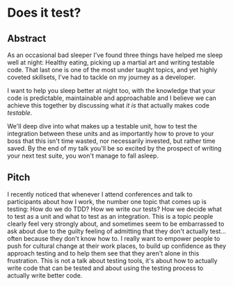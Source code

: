 # Does it test?

## Abstract
As an occasional bad sleeper I've found three things have helped me sleep well at night: Healthy eating, picking up a martial art and writing testable code.
That last one is one of the most under taught topics, and yet highly coveted skillsets, I've had to tackle on my journey as a developer.

I want to help you sleep better at night too, with the knowledge that your code is predictable, maintainable and approachable and I believe we can achieve this together by discussing what _it is_ that actually makes code *testable*.

We'll deep dive into what makes up a testable unit, how to test the integration between these units and as importantly how to prove to your boss that this isn't time wasted, nor necessarily invested, but rather time saved.
By the end of my talk you'll be so excited by the prospect of writing your next test suite, you won't manage to fall asleep.

## Pitch
I recently noticed that whenever I attend conferences and talk to participants about how I work, the number one topic that comes up is testing: How do we do TDD? How we write our tests? How we decide what to test as a unit and what to test as an integration.
This is a topic people clearly feel very strongly about, and sometimes seem to be embarrassed to ask about due to the guilty feeling of admitting that they don't actually test... often because they don't know how to.
I really want to empower people to push for cultural change at their work places, to build up confidence as they approach testing and to help them see that they aren't alone in this frustration.
This is not a talk about testing tools, it's about how to actually write code that can be tested and about using the testing process to actually write better code.